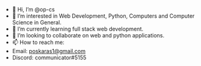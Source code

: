 - 👋 Hi, I’m @op-cs
- 👀 I’m interested in Web Development, Python, Computers and Computer Science in General.
- 🌱 I’m currently learning full stack web development.
- 💞️ I’m looking to collaborate on web and python applications.
- 📫 How to reach me: 
- Email: poskaras1@gmail.com
- Discord: communicator#5155

<!---
op-cs/op-cs is a ✨ special ✨ repository because its `README.md` (this file) appears on your GitHub profile.
You can click the Preview link to take a look at your changes.
--->
